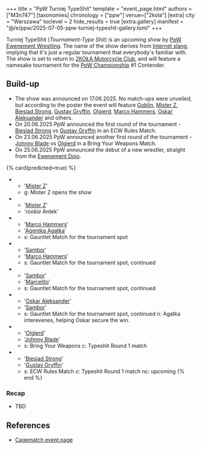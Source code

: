 +++
title = "PpW Turniej TypeShit"
template = "event_page.html"
authors = ["M3n747"]
[taxonomies]
chronology = ["ppw"]
venue=["2kola"]
[extra]
city = "Warszawa"
toclevel = 2
hide_results = true
[extra.gallery]
manifest = "@/e/ppw/2025-07-05-ppw-turniej-typeshit-gallery.toml"
+++

Turniej TypeShit (_Tournament-Type Shit_) is an upcoming show by [PpW Ewenement Wrestling](@/o/ppw.md). The name of the show derives from [Internet slang][name], implying that it's just a regular tournament that everybody's familiar with. The show is set to return to [2KOŁA Motorcycle Club](@/v/2kola.md), and will feature a namesake tournament for the [PpW Championship](@/c/ppw-championship.md) #1 Contender.

## Build-up

* The show was announced on 17.06.2025. No match-ups were unveiled, but according to the poster the event will feature [Goblin](@/w/goblin.md), [Mister Z](@/w/mister-z.md), [Biesiad Strong](@/w/biesiad.md), [Gustav Gryffin](@/w/gustav-gryffin.md), [Olgierd](@/w/olgierd.md), [Marco Hammers](@/w/marco-hammers.md), [Oskar Aleksander](@/w/oskar-aleksander.md) and others.
* On 20.06.2025 PpW announced the first round of the tournament - [Biesiad Strong](@/w/biesiad.md) vs [Gustav Gryffin](@/w/gustav-gryffin.md) in an ECW Rules Match.
* On 23.06.2025 PpW announced another first round of the tournament - [Johnny Blade](@/w/johnny-blade.md) vs [Olgierd](@/w/olgierd.md) in a Bring Your Weapons Match.
* On 25.06.2025 PpW announced the debut of a new wrestler, straight from the [Ewenement Dojo](@/o/ewenement-dojo.md).

{% card(predicted=true) %}
- - '[Mister Z](@/w/mister-z.md)'
  - g: Mister Z opens the show
- - '[Mister Z](@/w/mister-z.md)'
  - '_rookie_ Antek'
- - '[Marco Hammers](@/w/marco-hammers.md)'
  - '[Agentka Agatka](@/w/agentka-agatka.md)'
  - s: Gauntlet Match for the tournament spot
- - '[Sambor](@/w/sambor.md)'
  - '[Marco Hammers](@/w/marco-hammers.md)'
  - s: Gauntlet Match for the tournament spot, continued
- - '[Sambor](@/w/sambor.md)'
  - '[Marcelito](@/w/marcelito.md)'
  - s: Gauntlet Match for the tournament spot, continued
- - '[Oskar Aleksander](@/w/oskar-aleksander.md)'
  - '[Sambor](@/w/sambor.md)'
  - s: Gauntlet Match for the tournament spot, continued
    n: Agatka interevenes, helping Oskar secure the win.
- - '[Olgierd](@/w/olgierd.md)'
  - '[Johnny Blade](@/w/johnny-blade.md)'
  - s: Bring Your Weapons
    c: Typeshit Round 1 match
- - '[Biesiad Strong](@/w/biesiad.md)'
  - '[Gustav Gryffin](@/w/gustav-gryffin.md)'
  - s: ECW Rules Match
    c: Typeshit Round 1 match
    nc: upcoming
{% end %}

### Recap

* TBD

## References

* [Cagematch event page](https://www.cagematch.net/?id=1&nr=428439)

[name]: https://context.reverso.net/translation/english-polish/type+shit
